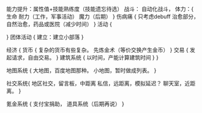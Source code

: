 能力提升：属性值+技能熟练度（技能遗忘待选）
战斗： 自动化战斗，
体力：{
  生命
  耐力（工作，军事活动）
  魔力（后期）
}
伤病痛 {
  只考虑debuff
  治愈部分，自然治愈，药品或医院（减少时间）
}
活动 {
  
}
团体活动 {
  建立：建立小部落
}

经济 {
  货币 {
     复杂的货币有些复杂。
     先炼金术（等价交换产生金币）
  }
  交易 {
    发起请求，自由交易。
  }
  建筑系统 {
    以时间，产能计算建筑时间
  }
}

地图系统 {
  大地图，百度地图那种。
  小地图，暂时做成列表。
}

社交系统{
  地区社交，留言板，中距离
  私信，远距离，模拟延迟？
  聊天室，近距离。
}

氪金系统 {
  支付宝捐助，
  道具系统（后期再说）
}


